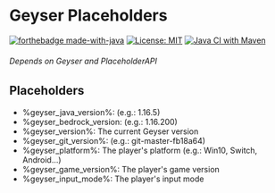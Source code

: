 # Geyser Placeholders
[![forthebadge made-with-java](https://ForTheBadge.com/images/badges/made-with-java.svg)](https://java.com/)
[![License: MIT](https://img.shields.io/badge/license-MIT-blue.svg)](LICENSE)
[![Java CI with Maven](https://github.com/FabioGrossi/GeyserPlaceholders/actions/workflows/release.yml/badge.svg)](https://github.com/FabioGrossi/GeyserPlaceholders/actions/workflows/release.yml)

###### Depends on Geyser and PlaceholderAPI

## Placeholders
* %geyser_java_version%: (e.g.: 1.16.5)
* %geyser_bedrock_version: (e.g.: 1.16.200)
* %geyser_version%: The current Geyser version
* %geyser_git_version%: (e.g.: git-master-fb18a64)
* %geyser_platform%: The player's platform (e.g.: Win10, Switch, Android...)
* %geyser_game_version%: The player's game version
* %geyser_input_mode%: The player's input mode